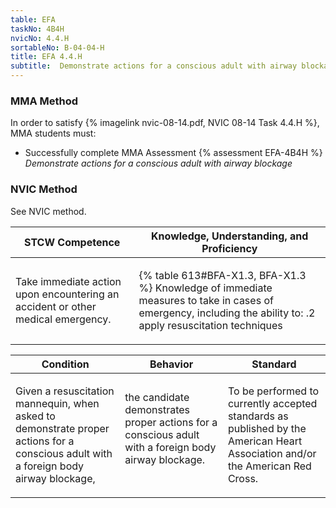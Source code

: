 ```yaml
---
table: EFA
taskNo: 4B4H
nvicNo: 4.4.H 
sortableNo: B-04-04-H
title: EFA 4.4.H 
subtitle:  Demonstrate actions for a conscious adult with airway blockage
---
```



### MMA Method

In order to satisfy  {% imagelink nvic-08-14.pdf, NVIC 08-14 Task 4.4.H %}, MMA students must:

* Successfully complete MMA Assessment {% assessment EFA-4B4H %} *Demonstrate actions for a conscious adult with airway blockage*


### NVIC Method

<a onclick="togglevisibility('nvic_methods')" >See NVIC method.</a>

<div id='nvic_methods' class='hide'>

<table>
<thead>
<tr>
<th class='forty'> STCW Competence </th>
<th class='sixty'> Knowledge, Understanding, and Proficiency </th>
</tr>
</thead>




<tbody>
<tr><td markdown='1'>

Take immediate action upon encountering an accident or other medical emergency.

</td><td markdown='1'>

{% table 613#BFA-X1.3, BFA-X1.3 %} Knowledge of immediate measures to take in cases of emergency, including the ability to:
.2  apply resuscitation techniques

</td></tr>


</tbody>
</table>


<table>
<thead>
<tr><th class='twenty'>  Condition </th><th class='twenty'> Behavior </th><th  class='sixty'>Standard </th></tr>
</thead>
<tbody >



<tr><td markdown='1'>

Given a resuscitation mannequin, when asked to demonstrate proper actions for a conscious adult with a foreign body airway blockage,

</td><td markdown='1'>

the candidate demonstrates proper actions for a conscious adult with a foreign body airway blockage.

<br>

<div class="tooltip" markdown='1'>



</div>


</td><td markdown='1'>

To be performed to currently accepted standards as published by the American Heart Association and/or the American Red Cross.

</td></tr>
</tbody>
</table>
</div>

